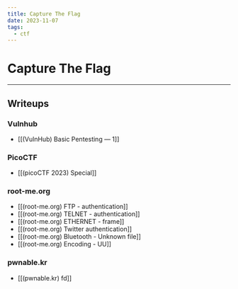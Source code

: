 ```yaml
---
title: Capture The Flag
date: 2023-11-07
tags:
  - ctf
---
```


# Capture The Flag

---

## Writeups

### Vulnhub

- [[(VulnHub) Basic Pentesting — 1]]

### PicoCTF

- [[(picoCTF 2023) Special]]

### root-me.org

- [[(root-me.org) FTP - authentication]]
- [[(root-me.org) TELNET - authentication]]
- [[(root-me.org) ETHERNET - frame]]
- [[(root-me.org) Twitter authentication]]
- [[(root-me.org) Bluetooth - Unknown file]]
- [[(root-me.org) Encoding - UU]]

### pwnable.kr

- [[(pwnable.kr) fd]]